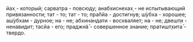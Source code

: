 йах̣ - который; сарватра - повсюду; анабхиснехах̣ - не испытывающий привязанности; тат - то; тат - то; пра̄пйа - достигнув; ш́убха - хорошее; аш́убхам - дурное; на - не; абхинандати - восхваляет; на - не; двешт̣и - ненавидит; тасйа - его; праджн̃а̄ - совершенное знание; пратишт̣хита̄ - твердо.